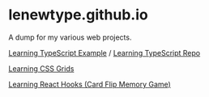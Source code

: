 # lenewtype.github.io
A dump for my various web projects.

[Learning TypeScript Example](https://lenewtype.github.io/ts/) /
[Learning TypeScript Repo](https://github.com/Lenewtype/Dealer)

[Learning CSS Grids](https://lenewtype.github.io/grid/)

[Learning React Hooks (Card Flip Memory Game)](https://lenewtype.github.io/cardFlip/)
